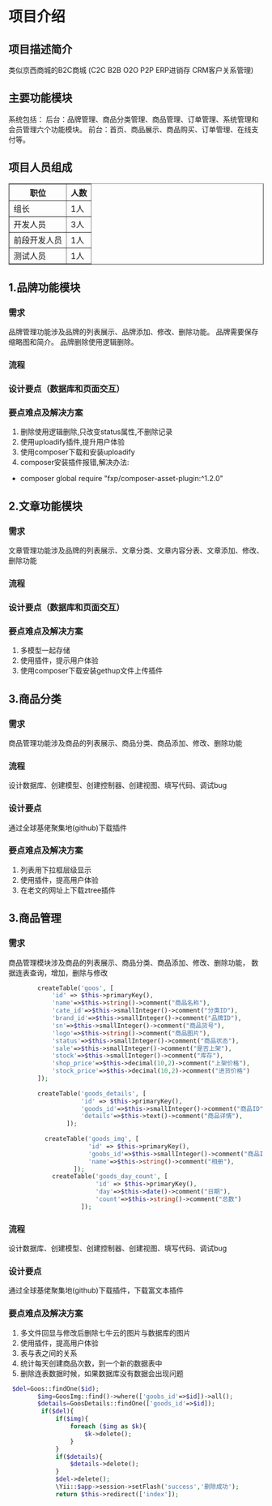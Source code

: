 # 项目介绍
## 项目描述简介
类似京西商城的B2C商城 (C2C B2B O2O P2P ERP进销存 CRM客户关系管理)
## 主要功能模块
系统包括：
后台：品牌管理、商品分类管理、商品管理、订单管理、系统管理和会员管理六个功能模块。
前台：首页、商品展示、商品购买、订单管理、在线支付等。

## 项目人员组成
<table border="1">
<tr>
  <th>职位</th>
  <th>人数</th>
</tr>
<tr>
  <td>组长</td><td>1人</td>   
</tr>
<tr>
  <td>开发人员</td><td>3人</td>   
</tr>
<tr>
  <td>前段开发人员</td><td>1人</td>   
</tr>
<tr>
  <td>测试人员</td><td>1人</td>   
</tr>
</table>

## 1.品牌功能模块
### 需求
品牌管理功能涉及品牌的列表展示、品牌添加、修改、删除功能。
品牌需要保存缩略图和简介。
品牌删除使用逻辑删除。
### 流程

### 设计要点（数据库和页面交互）

### 要点难点及解决方案
1.	删除使用逻辑删除,只改变status属性,不删除记录
2.	使用uploadify插件,提升用户体验
3.	使用composer下载和安装uploadify
4.	composer安装插件报错,解决办法:
- composer global require "fxp/composer-asset-plugin:^1.2.0"

## 2.文章功能模块
### 需求
文章管理功能涉及品牌的列表展示、文章分类、文章内容分表、文章添加、修改、删除功能

### 流程

### 设计要点（数据库和页面交互）

### 要点难点及解决方案
1. 多模型一起存储
2. 使用插件，提示用户体验
3. 使用composer下载安装gethup文件上传插件

## 3.商品分类
### 需求
商品管理功能涉及商品的列表展示、商品分类、商品添加、修改、删除功能
### 流程
设计数据库、创建模型、创建控制器、创建视图、填写代码、调试bug
### 设计要点
通过全球基佬聚集地(github)下载插件
### 要点难点及解决方案
1. 列表用下拉框层级显示
2. 使用插件，提高用户体验
3. 在老文的网址上下载ztree插件

## 3.商品管理

### 需求
商品管理模块涉及商品的列表展示、商品分类、商品添加、修改、删除功能，
数据连表查询，增加，删除与修改
```php
        createTable('goos', [
            'id' => $this->primaryKey(),
            'name'=>$this->string()->comment("商品名称"),
            'cate_id'=>$this->smallInteger()->comment("分类ID"),
            'brand_id'=>$this->smallInteger()->comment("品牌ID"),
            'sn'=>$this->smallInteger()->comment("商品货号"),
            'logo'=>$this->string()->comment("商品图片"),
            'status'=>$this->smallInteger()->comment("商品状态"),
            'sale'=>$this->smallInteger()->comment("是否上架"),
            'stock'=>$this->smallInteger()->comment("库存"),
            'shop_price'=>$this->decimal(10,2)->comment("上架价格"),
            'stock_price'=>$this->decimal(10,2)->comment("进货价格")
        ]);
        
        createTable('goods_details', [
                    'id' => $this->primaryKey(),
                    'goods_id'=>$this->smallInteger()->comment("商品ID"),
                    'details'=>$this->text()->comment("商品详情"),
                ]);
                
          createTable('goods_img', [
                      'id' => $this->primaryKey(),
                      'goobs_id'=>$this->smallInteger()->comment("商品ID"),
                      'name'=>$this->string()->comment("相册"),
                  ]);
            createTable('goods_day_count', [
                        'id' => $this->primaryKey(),
                        'day'=>$this->date()->comment("日期"),
                        'count'=>$this->string()->comment("总数")
                    ]);
```
### 流程
设计数据库、创建模型、创建控制器、创建视图、填写代码、调试bug
### 设计要点
通过全球基佬聚集地(github)下载插件，下载富文本插件
### 要点难点及解决方案
1. 多文件回显与修改后删除七牛云的图片与数据库的图片
2. 使用插件，提高用户体验
3. 表与表之间的关系
4.  统计每天创建商品次数，到一个新的数据表中
5. 删除连表数据时候，如果数据库没有数据会出现问题
```php
 $del=Goos::findOne($id);
        $img=GoosImg::find()->where(['goobs_id'=>$id])->all();
        $details=GoosDetails::findOne(['goods_id'=>$id]);
         if($del){
             if($img){
                 foreach ($img as $k){
                     $k->delete();
                 }
             }
             if($details){
                 $details->delete();
             }
             $del->delete();
             \Yii::$app->session->setFlash('success','删除成功');
             return $this->redirect(['index']);
```